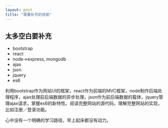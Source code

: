 ```yaml
---
layout: post
title: "需要补充的技能"
---
```


## 太多空白要补充

* bootstrap
* react
* node->express, mongodb
* ajax
* json
* jquery
* es6

利用bootstrap作为网站UI的框架，react作为前端的MVC框架，node制作后端处理程序，ajax处理前后端数据的异步处理，json作为前后端数据的载体，jquery管理ajax请求，掌握es6的新特性。阅读完整网站的源代码，理解完整网站的实现，比如注册／登录功能。

心中没有一个明确的学习路径，早上起床都没有动力。